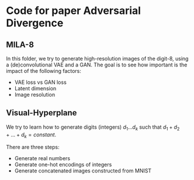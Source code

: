 # Code for paper Adversarial Divergence

## MILA-8

In this folder, we try to generate high-resolution images of the digit-8,
using a (de)convolutional VAE and a GAN. The goal is to see how important is the impact
of the following factors:
- VAE loss vs GAN loss
- Latent dimension
- Image resolution

## Visual-Hyperplane

We try to learn how to generate digits (integers) $d_1 ... d_k$ such that $d_1 + d_2 + ... + d_k = constant$.

There are three steps:
- Generate real numbers
- Generate one-hot encodings of integers
- Generate concatenated images constructed from MNIST
